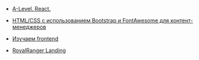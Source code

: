 * [A-Level. React.](./alevel/react)

* [HTML/CSS с использованием Bootstrap и FontAwesome для контент-менеджеров](./html-css.course/README.md)

* [Изучаем frontend](./learnFrontend/README.md)

* [RoyalRanger Landing](//zpawn.github.io/royalrangers/)

